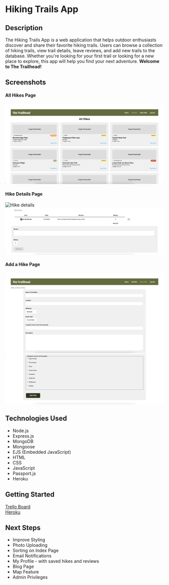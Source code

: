 # Hiking Trails App

## Description

The Hiking Trails App is a web application that helps outdoor enthusiasts discover and share their favorite hiking trails. Users can browse a collection of hiking trails, view trail details, leave reviews, and add new trails to the database. Whether you're looking for your first trail or looking for a new place to explore, this app will help you find your next adventure. **Welcome to The Trailhead!**

## Screenshots
#### All Hikes Page
![All Hikes Page](public/images/hikes-index.png)

#### Hike Details Page
![Hike details](public/images/show-1.png)
![Hike Reviews](public/images/show-2.png)

#### Add a Hike Page
![Add a Hike 1](public/images/add-1.png)
![Add a Hike 2](public/images/add-2.png)

## Technologies Used

- Node.js
- Express.js
- MongoDB
- Mongoose
- EJS (Embedded JavaScript)
- HTML
- CSS
- JavaScript
- Passport.js
- Heroku

## Getting Started 
[Trello Board](https://trello.com/b/0SbNbZs9/sei-hikingappuserstories)  
[Heroku]()

## Next Steps 

- Improve Styling 
- Photo Uploading 
- Sorting on Index Page
- Email Notifications 
- My Profile - with saved hikes and reviews
- Blog Page
- Map Feature
- Admin Privileges 
